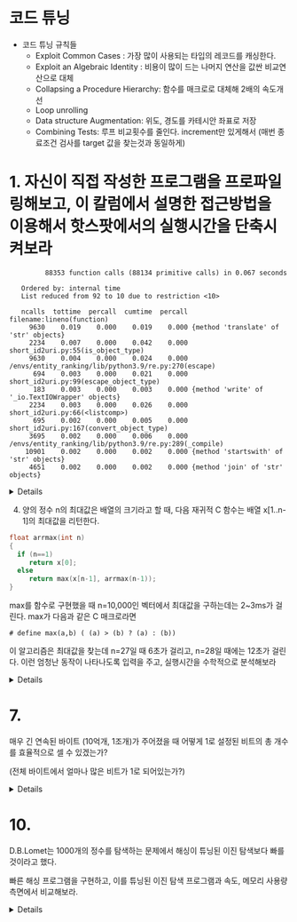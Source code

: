 # 코드 튜닝

- 코드 튜닝 규칙들
    - Exploit Common Cases : 가장 많이 사용되는 타입의 레코드를 캐싱한다.
    - Exploit an Algebraic Identity : 비용이 많이 드는 나머지 연산을 값싼 비교연산으로 대체
    - Collapsing a Procedure Hierarchy: 함수를 매크로로 대체해 2배의 속도개선
    - Loop unrolling
    - Data structure Augmentation: 위도, 경도를 카테시안 좌표로 저장
    - Combining Tests: 루프 비교횟수를 줄인다. increment만 있게해서 (매번 종료조건 검사를 target 값을 찾는것과 동일하게)

# 1. 자신이 직접 작성한 프로그램을 프로파일링해보고, 이 칼럼에서 설명한 접근방법을 이용해서 핫스팟에서의 실행시간을 단축시켜보라

```
         88353 function calls (88134 primitive calls) in 0.067 seconds

   Ordered by: internal time
   List reduced from 92 to 10 due to restriction <10>

   ncalls  tottime  percall  cumtime  percall filename:lineno(function)
     9630    0.019    0.000    0.019    0.000 {method 'translate' of 'str' objects}
     2234    0.007    0.000    0.042    0.000 short_id2uri.py:55(is_object_type)
     9630    0.004    0.000    0.024    0.000 /envs/entity_ranking/lib/python3.9/re.py:270(escape)
      694    0.003    0.000    0.021    0.000 short_id2uri.py:99(escape_object_type)
      183    0.003    0.000    0.003    0.000 {method 'write' of '_io.TextIOWrapper' objects}
     2234    0.003    0.000    0.026    0.000 short_id2uri.py:66(<listcomp>)
      695    0.002    0.000    0.005    0.000 short_id2uri.py:167(convert_object_type)
     3695    0.002    0.000    0.006    0.000 /envs/entity_ranking/lib/python3.9/re.py:289(_compile)
    10901    0.002    0.000    0.002    0.000 {method 'startswith' of 'str' objects}
     4651    0.002    0.000    0.002    0.000 {method 'join' of 'str' objects}

```

<details>

translate는 f'{} 같은걸 많이 사용하기 때문이고, is_object_type이라는 함수를 최적화해야한다.

AS_IS

```
if re.search("<.+?wikipedia:", token):
    # wikipedia
    re_obj = re.search("<(.+?)wikipedia:", token)
    wikipedia_lang = re_obj.group(1)



```

re.search가 두번 호출되고 있다. conditional 을 줄이기.

TO_BE

```

if (re_obj := re.search(r"<(.+?)wikipedia:", val)):
    wikipedia_lang= re_obj.group(1)

```

AS_IS

```
3695    0.002    0.000    0.006    0.000 /envs/entity_ranking/lib/python3.9/re.py:289(_compile)

TO_BE
3569    0.002    0.000    0.007    0.000 envs/entity_ranking/lib/python3.9/re.py:289(_compile)
```

실제로 줄어들었다!

```
ncalls  tottime  percall  cumtime  percall filename:lineno(function)
9630    0.021    0.000    0.021    0.000 {method 'translate' of 'str' objects}
2234    0.007    0.000    0.046    0.000 short_id2uri.py:55(is_object_type)
9630    0.005    0.000    0.027    0.000 envs/entity_ranking/lib/python3.9/re.py:270(escape)
183    0.004    0.000    0.004    0.000 {method 'write' of '_io.TextIOWrapper' objects}
694    0.003    0.000    0.023    0.000 /short_id2uri.py:99(escape_object_type)
2234    0.003    0.000    0.029    0.000 short_id2uri.py:66(<listcomp>)
695    0.002    0.000    0.005    0.000 short_id2uri.py:167(convert_object_type)
3569    0.002    0.000    0.007    0.000 envs/entity_ranking/lib/python3.9/re.py:289(_compile)
10901    0.002    0.000    0.002    0.000 {method 'startswith' of 'str' objects}
4651    0.002    0.000    0.002    0.000 {method 'join' of 'str' objects}
```

</details>

4. 양의 정수 n의 최대값은 배열의 크기라고 할 때, 다음 재귀적 C 함수는 배열 x[1..n-1]의 최대값을 리턴한다.

```c
float arrmax(int n)
{
  if (n==1)
     return x[0];
  else
     return max(x[n-1], arrmax(n-1));
}

```

max를 함수로 구현했을 때 n=10,000인 벡터에서 최대값을 구하는데는 2~3ms가 걸린다. max가 다음과 같은 C 매크로라면

`# define max(a,b) ( (a) > (b) ? (a) : (b))`

이 알고리즘은 최대값을 찾는데 n=27일 때 6초가 걸리고, n=28일 때에는 12초가 걸린다. 이런 엄청난 동작이 나타나도록 입력을 주고, 실행시간을 수학적으로 분석해보라


<details>

우선, max함수를 매크로로 사용하는 이유는

일반 함수로 max를 만들면, 호출할 때마다 스택에 인자(push) -> 함수 호출 -> 리턴값 반환 과정이 필요해서 성능이 저하

반면, 매크로 함수는 단순히 코드 치환이기 때문에 함수 호출 오버헤드가 없다

그런데 이게 재귀함수가 된다면,

`return ((x[n-1]) > (arrmax(n-1)) ? (x[n-1]) : (arrmax(n-1)));`

이렇게 치환되면서, arrmax(n-1)이 앞에서도 함수값이 계산되야 하고, 뒤에서도 함수값이 계산되야 하기 때문이다.

그래서 2^n번의 operation이 진행되게 된다고 한다 (해답)

처음에는 2군데만 생기고, 그다음엔 4군데에서 계산되야하고 ...

</details>

# 7. 

매우 긴 연속된 바이트 (10억개, 1조개)가 주어졌을 때 어떻게 1로 설정된 비트의 총 개수를 효율적으로 셀 수 있겠는가? 

(전체 바이트에서 얼마나 많은 비트가 1로 되어있는가?)

<details>

`char arr[1000000000000];` 가 있다고 쳐보자. 

환경에 제약이 없다면, mapper와 reducer로 나눠서, hadoop map reduce로 word count를 수행할 것.

mapper: 현재 주어진 원소의 1개수를 리턴

reducer: 합산

반복횟수를 줄여야 하니까, long 배열(8바이트)로 변환하면 1/8만큼 반복횟수가 줄어들 것. 각 숫자별로 1이 몇개인지 룩업 테이블을 static하게 heap 메모리에 생성해두면 빠를듯.

-----------------

정답

1. 각 입력 단위 (8비트 문자 또는 32비트 정수)에서 1인 비트의 개수를 세고, 그를 합해보는 것이다. 

16비트에서 1인 비트의 개수는 각 비트를 순서대로 보거나, 1인 비트에 대해서 반복하거나 (b &= (b-1) ),

또는 2^16 개로 이뤄진 테이블을 검색해서 찾을 수 있다. 캐시의 크기가 여러분의 단위 선택에 어떤 영향을 끼치겠는가?? 

- 생각해보니 8바이트짜리 long 사용하면 캐시미스가 잦을듯하다. 

![img.png](img.png)



</details>


# 10. 

D.B.Lomet는 1000개의 정수를 탐색하는 문제에서 해싱이 튜닝된 이진 탐색보다 빠를 것이라고 했다. 

빠른 해싱 프로그램을 구현하고, 이를 튜닝된 이진 탐색 프로그램과 속도, 메모리 사용량 측면에서 비교해보라.


<details>

파이썬의 해싱함수는 linear probing을 통해서 해시값 겹치면 순차적으로 빈공간 찾는 방식을 선택한다.

D.B.Lomet 씨는 논문에서는 해싱(Hashing)이 튜닝된 이진 탐색보다 빠를 수 있다고 주장했는데, 이를 검증하려면 고속 해싱 기법을 사용해야 합니다.

고속 해싱이란 무조건 전체 데이터셋보다 큰 크기로 배열을 잡아두고, 무조건 O(1)에 접근할 수 있도록 하는것.


```
🔹 Number of Searches: 100
🟢 Binary Search Time: 1.75 μs per search
🔵 Hashed Search Time: 0.97 μs per search
⚡ Speedup (Hash vs Binary): 1.81x

🔹 Number of Searches: 500
🟢 Binary Search Time: 1.63 μs per search
🔵 Hashed Search Time: 0.29 μs per search
⚡ Speedup (Hash vs Binary): 5.59x

🔹 Number of Searches: 1000
🟢 Binary Search Time: 1.45 μs per search
🔵 Hashed Search Time: 0.17 μs per search
⚡ Speedup (Hash vs Binary): 8.61x
```

hash dict 만드는 비용이 있어서 search 개수가 많아질수록 search당 비용이 싸지는 현상이 발생함.  


| 구분 | 속도 | 메모리 사용량 |
| -- | -- | -- | 
| 튜닝된 이진탐색 | c*O(10) | O(1) |
| 해싱 | O(N) + c*O(1) | O(N) | 

여기서 c는 탐색횟수. 

튜닝된 이진탐색은 최악의 경우 10번 탐색하는데, 따라서 탐색횟수가 많아질수록 해싱이 효율적

</details>

